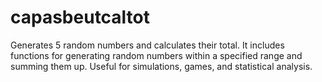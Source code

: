 # capasbeutcaltot
Generates 5 random numbers and calculates their total. It includes functions for generating random numbers within a specified range and summing them up. Useful for simulations, games, and statistical analysis. 
